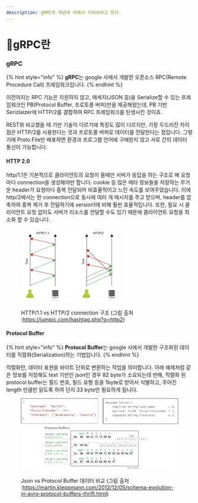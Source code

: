 ```yaml
---
description: gRPC의 개념에 대해서 익혀보려고 한다.
---
```


# gRPC란

### gRPC

{% hint style="info" %}
**gRPC**는 google 사에서 개발한 오픈소스 RPC(Remote Procedure Call) 프레임워크입니다.
{% endhint %}

이전까지는 RPC 기능은 지원하지 않고, 메세지(JSON 등)을 Serialize할 수 있는 프레임워크인 PB(Protocol Buffer, 프로토콜 버퍼)만을 제공해왔는데, PB 기반 Serizlaizer에 HTTP/2를 결합하여 RPC 프레임워크를 탄생시킨 것이죠.

REST와 비교했을 때 기반 기술이 다르기에 특징도 많이 다르지만, 가장 두드러진 차이점은 HTTP/2를 사용한다는 것과 프로토콜 버퍼로 데이터를 전달한다는 점입니다. 그렇기에 Proto File만 배포하면 환경과 프로그램 언어에 구애받지 않고 서로 간의 데이터 통신이 가능합니다.

#### HTTP 2.0

http/1.1은 기본적으로 클라이언트의 요청이 올때만 서버가 응답을 하는 구조로 매 요청마다 connection을 생성해야만 합니다. cookie 등 많은 메타 정보들을 저장하는 무거운 header가 요청마다 중복 전달되어 비효율적이고 느린 속도를 보여주었습니다. 이에 http/2에서는 한 connection으로 동시에 여러 개 메시지를 주고 받으며, header를 압축하여 중복 제거 후 전달하기에 version1에 비해 훨씬 효율적입니다. 또한, 필요 시 클라이언트 요청 없이도 서버가 리소스를 전달할 수도 있기 때문에 클라이언트 요청을 최소화 할 수 있습니다.

<figure><img src="../../.gitbook/assets/image.png" alt=""><figcaption><p>HTTP/1.1 vs HTTP/2 connection 구조 (그림 출처 :<a href="https://jumpic.com/hashtag.php?q=http2">https://jumpic.com/hashtag.php?q=http2</a>)</p></figcaption></figure>

#### Protocol Buffer

{% hint style="info" %}
**Protocol Buffer**는 google 사에서 개발한 구조화된 데이터를 직렬화(Serialization)하는 기법입니다.
{% endhint %}

직렬화란, 데이터 표현을 바이트 단위로 변환하는 작업을 의미합니다. 아래 예제처럼 같은 정보를 저장해도 text 기반인 json인 경우 82 byte가 소요되는데 반해, 직렬화 된 protocol buffer는 필드 번호, 필드 유형 등을 1byte로 받아서 식별하고, 주어진 length 만큼만 읽도록 하여 단지 33 byte만 필요하게 됩니다.

<figure><img src="../../.gitbook/assets/image (3).png" alt=""><figcaption><p>Json vs Protocol Buffer 데이터 비교 (그림 출처 :<a href="https://martin.kleppmann.com/2012/12/05/schema-evolution-in-avro-protocol-buffers-thrift.html">https://martin.kleppmann.com/2012/12/05/schema-evolution-in-avro-protocol-buffers-thrift.html</a>)</p></figcaption></figure>
